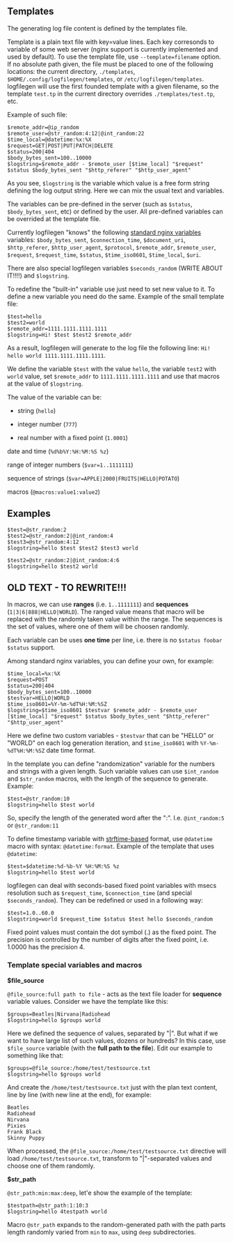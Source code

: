 ## Templates

The generating log file content is defined by the templates file.

Template is a plain text file with key=value lines. Each key corresonds to variable of some web server (nginx support is currently implemented and used by default). To use the template file, use ```--template=filename``` option. If no absolute path given, the file must be placed to one of the following locations: the current directory, ```./templates```, ```$HOME/.config/logfilegen/templates```, or ```/etc/logfilegen/templates```. logfilegen will use the first founded template with a given filename, so the template ```test.tp``` in the current directory overrides ```./templates/test.tp```, etc.

Example of such file:

```
$remote_addr=@ip_random
$remote_user=@str_random:4:12|@int_random:22
$time_local=@datetime:%x:%X
$request=GET|POST|PUT|PATCH|DELETE
$status=200|404
$body_bytes_sent=100..10000
$logstring=$remote_addr - $remote_user [$time_local] "$request" $status $body_bytes_sent "$http_referer" "$http_user_agent"
```

As you see, ```$logstring``` is the variable which value is a free form string defining the log output string. Here we can mix the usual text and variables.

The variables can be pre-defined in the server (such as ```$status```, ```$body_bytes_sent```, etc) or defined by the user. All pre-defined variables can be overrided at the template file.

Currently logfilegen "knows" the following [standard nginx variables](http://nginx.org/en/docs/varindex.html) variables: ```$body_bytes_sent```, ```$connection_time```, ```$document_uri```, ```$http_referer```, ```$http_user_agent```, ```$protocol```, ```$remote_addr```, ```$remote_user```, ```$request```, ```$request_time```, ```$status```, ```$time_iso8601```, ```$time_local```, ```$uri```.


There are also special logfilegen variables ```$seconds_random``` (WRITE ABOUT IT!!!!) and ```$logstring```.


To redefine the "built-in" variable use just need to set new value to it. To define a new variable you need do the same. Example of the small template file:

```
$test=hello
$test2=world
$remote_addr=1111.1111.1111.1111
$logstring=Hi! $test $test2 $remote_addr
```

As a result, logfilegen will generate to the log file the following line: ```Hi! hello world 1111.1111.1111.1111```.

We define the variable ```$test``` with the value ```hello```, the variable ```test2``` with ```world``` value, set ```$remote_addr``` to ```1111.1111.1111.1111``` and use that macros at the value of ```$logstring```.

The value of the variable can be:

- string (```hello```)

- integer number (```777```)

- real number with a fixed point (```1.0001```)

date and time (```%d%b%Y:%H:%M:%S %z```)

range of integer numbers (```$var=1..1111111```)

sequence of strings (```$var=APPLE|2000|FRUITS|HELLO|POTATO```)

macros (```@macros:value1:value2```)




## Examples


```
$test=@str_random:2
$test2=@str_random:2|@int_random:4
$test3=@str_random:4:12
$logstring=hello $test $test2 $test3 world
```

```
$test2=@str_random:2|@int_random:4:6
$logstring=hello $test2 world
```

## OLD TEXT - TO REWRITE!!!


In macros, we can use **ranges** (i.e. ```1..1111111```) and **sequences** (```1|3|6|888|HELLO|WORLD```). The ranged value means that macro will be replaced with the randomly taken value within the range. The sequences is the set of values, where one of them will be choosen randomly.

Each variable can be uses **one time** per line, i.e. there is no ```$status foobar $status``` support.

Among standard nginx variables, you can define your own, for example:

```
$time_local=%x:%X
$request=POST
$status=200|404
$body_bytes_sent=100..10000
$testvar=HELLO|WORLD
$time_iso8601=%Y-%m-%dT%H:%M:%SZ
$logstring=$time_iso8601 $testvar $remote_addr - $remote_user [$time_local] "$request" $status $body_bytes_sent "$http_referer" "$http_user_agent"
```

Here we define two custom variables - ``$testvar`` that can be "HELLO" or "WORLD" on each log generation iteration, and ```$time_iso8601``` with ```%Y-%m-%dT%H:%M:%SZ``` date time format.

In the template you can define "randomization" variable for the numbers and strings with a given length. Such variable values can use ```$int_random``` and ```$str_random``` macros, with the length of the sequence to generate. Example:

```
$test=@str_random:10
$logstring=hello $test world
```

So, specify the length of the generated word after the ":". I.e. ```@int_random:5``` or ```@str_random:11```


To define timestamp variable with [strftime-based](https://en.cppreference.com/w/c/chrono/strftime) format, use ```@datetime``` macro with syntax: ```@datetime:format```. Example of the template that uses ```@datetime```:

```
$test=$datetime:%d-%b-%Y %H:%M:%S %z
$logstring=hello $test world
```

logfilegen can deal with seconds-based fixed point variables with msecs resolution such as ```$request_time```, ```$connection_time``` (and special ```$seconds_random```). They can be redefined or used in a following way:

```
$test=1.0..60.0
$logstring=world $request_time $status $test hello $seconds_random
```

Fixed point values must contain the dot symbol (.) as the fixed point. The precision is controlled by the number of digits after the fixed point, i.e. 1.0000 has the precision 4.


### Template special variables and macros


**$file_source**

```@file_source:full path to file``` - acts as the text file loader for **sequence** variable values. Consider we have the template like this:

```
$groups=Beatles|Nirvana|Radiohead
$logstring=hello $groups world
```

Here we defined the sequence of values, separated by "|". But what if we want to have large list of such values, dozens or hundreds? In this case, use ```$file_source``` variable (with the **full path to the file**). Edit our example to something like that:

```
$groups=@file_source:/home/test/testsource.txt
$logstring=hello $groups world
```

And create the ```/home/test/testsource.txt``` just with the plan text content, line by line (with new line at the end), for example:

```
Beatles
Radiohead
Nirvana
Pixies
Frank Black
Skinny Puppy
```

When processed, the ```@file_source:/home/test/testsource.txt``` directive will load ```/home/test/testsource.txt```, transform to "|"-separated values and choose one of them randomly.


**$str_path**

```@str_path:min:max:deep```, let'e show the example of the template:

```
$testpath=@str_path:1:10:3
$logstring=hello 4testpath world
```

Macro ```@str_path``` expands to the random-generated path with the path parts length randomly varied from ```min``` to ```max```, using ```deep``` subdirectories.


